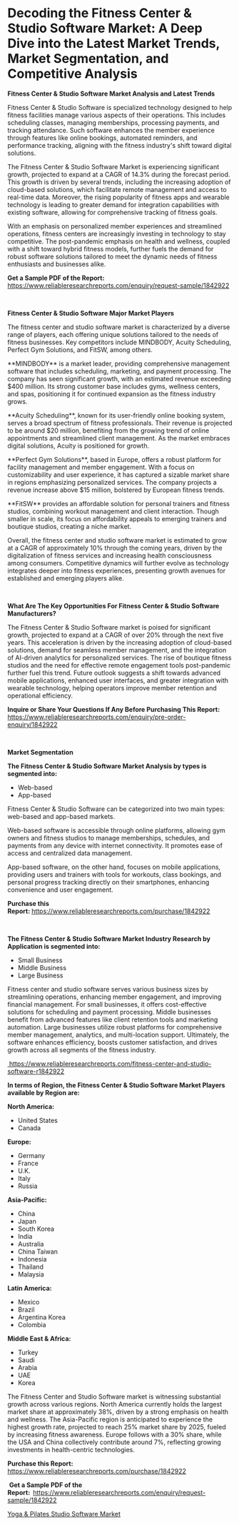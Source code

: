 <p><h1>Decoding the Fitness Center & Studio Software Market: A Deep Dive into the Latest Market Trends, Market Segmentation, and Competitive Analysis</h1></p><p><strong>Fitness Center & Studio Software Market Analysis and Latest Trends</strong></p>
<p><p>Fitness Center & Studio Software is specialized technology designed to help fitness facilities manage various aspects of their operations. This includes scheduling classes, managing memberships, processing payments, and tracking attendance. Such software enhances the member experience through features like online bookings, automated reminders, and performance tracking, aligning with the fitness industry's shift toward digital solutions.</p><p>The Fitness Center & Studio Software Market is experiencing significant growth, projected to expand at a CAGR of 14.3% during the forecast period. This growth is driven by several trends, including the increasing adoption of cloud-based solutions, which facilitate remote management and access to real-time data. Moreover, the rising popularity of fitness apps and wearable technology is leading to greater demand for integration capabilities with existing software, allowing for comprehensive tracking of fitness goals.</p><p>With an emphasis on personalized member experiences and streamlined operations, fitness centers are increasingly investing in technology to stay competitive. The post-pandemic emphasis on health and wellness, coupled with a shift toward hybrid fitness models, further fuels the demand for robust software solutions tailored to meet the dynamic needs of fitness enthusiasts and businesses alike.</p></p>
<p><strong>Get a Sample PDF of the Report:&nbsp;</strong> <a href="https://www.reliableresearchreports.com/enquiry/request-sample/1842922?utm_campaign=48&utm_medium=2&utm_source=Github&utm_content=ia&utm_term=01012025&utm_id=fitness-center-studio-software">https://www.reliableresearchreports.com/enquiry/request-sample/1842922</a></p>
<p>&nbsp;</p>
<p><strong>Fitness Center & Studio Software Major Market Players</strong></p>
<p><p>The fitness center and studio software market is characterized by a diverse range of players, each offering unique solutions tailored to the needs of fitness businesses. Key competitors include MINDBODY, Acuity Scheduling, Perfect Gym Solutions, and FitSW, among others.</p><p>**MINDBODY** is a market leader, providing comprehensive management software that includes scheduling, marketing, and payment processing. The company has seen significant growth, with an estimated revenue exceeding $400 million. Its strong customer base includes gyms, wellness centers, and spas, positioning it for continued expansion as the fitness industry grows.</p><p>**Acuity Scheduling**, known for its user-friendly online booking system, serves a broad spectrum of fitness professionals. Their revenue is projected to be around $20 million, benefiting from the growing trend of online appointments and streamlined client management. As the market embraces digital solutions, Acuity is positioned for growth.</p><p>**Perfect Gym Solutions**, based in Europe, offers a robust platform for facility management and member engagement. With a focus on customizability and user experience, it has captured a sizable market share in regions emphasizing personalized services. The company projects a revenue increase above $15 million, bolstered by European fitness trends.</p><p>**FitSW** provides an affordable solution for personal trainers and fitness studios, combining workout management and client interaction. Though smaller in scale, its focus on affordability appeals to emerging trainers and boutique studios, creating a niche market. </p><p>Overall, the fitness center and studio software market is estimated to grow at a CAGR of approximately 10% through the coming years, driven by the digitalization of fitness services and increasing health consciousness among consumers. Competitive dynamics will further evolve as technology integrates deeper into fitness experiences, presenting growth avenues for established and emerging players alike.</p></p>
<p>&nbsp;</p>
<p><strong>What Are The Key Opportunities For Fitness Center & Studio Software Manufacturers?</strong></p>
<p><p>The Fitness Center & Studio Software market is poised for significant growth, projected to expand at a CAGR of over 20% through the next five years. This acceleration is driven by the increasing adoption of cloud-based solutions, demand for seamless member management, and the integration of AI-driven analytics for personalized services. The rise of boutique fitness studios and the need for effective remote engagement tools post-pandemic further fuel this trend. Future outlook suggests a shift towards advanced mobile applications, enhanced user interfaces, and greater integration with wearable technology, helping operators improve member retention and operational efficiency.</p></p>
<p><strong>Inquire or Share Your Questions If Any Before Purchasing This Report:</strong> <a href="https://www.reliableresearchreports.com/enquiry/pre-order-enquiry/1842922?utm_campaign=48&utm_medium=2&utm_source=Github&utm_content=ia&utm_term=01012025&utm_id=fitness-center-studio-software">https://www.reliableresearchreports.com/enquiry/pre-order-enquiry/1842922</a></p>
<p>&nbsp;</p>
<p><strong>Market Segmentation</strong></p>
<p><strong>The Fitness Center & Studio Software Market Analysis by types is segmented into:</strong></p>
<p><ul><li>Web-based</li><li>App-based</li></ul></p>
<p><p>Fitness Center & Studio Software can be categorized into two main types: web-based and app-based markets. </p><p>Web-based software is accessible through online platforms, allowing gym owners and fitness studios to manage memberships, schedules, and payments from any device with internet connectivity. It promotes ease of access and centralized data management.</p><p>App-based software, on the other hand, focuses on mobile applications, providing users and trainers with tools for workouts, class bookings, and personal progress tracking directly on their smartphones, enhancing convenience and user engagement.</p></p>
<p><strong>Purchase this Report:&nbsp;</strong><a href="https://www.reliableresearchreports.com/purchase/1842922?utm_campaign=48&utm_medium=2&utm_source=Github&utm_content=ia&utm_term=01012025&utm_id=fitness-center-studio-software">https://www.reliableresearchreports.com/purchase/1842922</a></p>
<p>&nbsp;</p>
<p><strong>The Fitness Center & Studio Software Market Industry Research by Application is segmented into:</strong></p>
<p><ul><li>Small Business</li><li>Middle Business</li><li>Large Business</li></ul></p>
<p><p>Fitness center and studio software serves various business sizes by streamlining operations, enhancing member engagement, and improving financial management. For small businesses, it offers cost-effective solutions for scheduling and payment processing. Middle businesses benefit from advanced features like client retention tools and marketing automation. Large businesses utilize robust platforms for comprehensive member management, analytics, and multi-location support. Ultimately, the software enhances efficiency, boosts customer satisfaction, and drives growth across all segments of the fitness industry.</p></p>
<p><a href="https://www.reliableresearchreports.com/fitness-center-and-studio-software-r1842922?utm_campaign=48&utm_medium=2&utm_source=Github&utm_content=ia&utm_term=01012025&utm_id=fitness-center-studio-software">&nbsp;https://www.reliableresearchreports.com/fitness-center-and-studio-software-r1842922</a></p>
<p><strong>In terms of Region, the Fitness Center & Studio Software Market Players available by Region are:</strong></p>
<p>
    <p> <strong> North America: </strong>
        <ul>
            <li>United States</li>
            <li>Canada</li>
        </ul>
        </p> 
    <p> <strong> Europe: </strong>
        <ul>
            <li>Germany</li>
            <li>France</li>
            <li>U.K.</li>
            <li>Italy</li>
            <li>Russia</li>
        </ul>
        </p> 
    <p> <strong> Asia-Pacific: </strong>
        <ul>
            <li>China</li>
            <li>Japan</li>
            <li>South Korea</li>
            <li>India</li>
            <li>Australia</li>
            <li>China Taiwan</li>
            <li>Indonesia</li>
            <li>Thailand</li>
            <li>Malaysia</li>
        </ul>
        </p> 
    <p> <strong> Latin America: </strong>
        <ul>
            <li>Mexico</li>
            <li>Brazil</li>
            <li>Argentina Korea</li>
            <li>Colombia</li>
        </ul>
        </p> 
    <p> <strong> Middle East & Africa: </strong>
        <ul>
            <li>Turkey</li>
            <li>Saudi</li>
            <li>Arabia</li>
            <li>UAE</li>
            <li>Korea</li>
        </ul>
    </p>
    </p>
<p><p>The Fitness Center and Studio Software market is witnessing substantial growth across various regions. North America currently holds the largest market share at approximately 38%, driven by a strong emphasis on health and wellness. The Asia-Pacific region is anticipated to experience the highest growth rate, projected to reach 25% market share by 2025, fueled by increasing fitness awareness. Europe follows with a 30% share, while the USA and China collectively contribute around 7%, reflecting growing investments in health-centric technologies.</p></p>
<p><strong>Purchase this Report: </strong><a href="https://www.reliableresearchreports.com/purchase/1842922?utm_campaign=48&utm_medium=2&utm_source=Github&utm_content=ia&utm_term=01012025&utm_id=fitness-center-studio-software">https://www.reliableresearchreports.com/purchase/1842922</a></p>
<p>&nbsp;<strong>Get a Sample PDF of the Report:&nbsp;&nbsp;</strong><a href="https://www.reliableresearchreports.com/enquiry/request-sample/1842922?utm_campaign=48&utm_medium=2&utm_source=Github&utm_content=ia&utm_term=01012025&utm_id=fitness-center-studio-software">https://www.reliableresearchreports.com/enquiry/request-sample/1842922</a></p>
<p><strong></strong></p>
<p><p><a href="https://github.com/mathastilley812967/Market-Research-Report-List-1/blob/main/yoga-pilates-studio-software-market.md?utm_campaign=48&utm_medium=2&utm_source=Github&utm_content=ia&utm_term=01012025&utm_id=fitness-center-studio-software">Yoga & Pilates Studio Software Market</a></p></p>